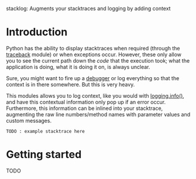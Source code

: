stacklog: Augments your stacktraces and logging by adding context

# Introduction

Python has the ability to display stacktraces when required (through the [traceback] module) or when exceptions occur. However, these only allow you to see the current path down the *code* that the execution took; what the application is doing, what it is doing it on, is always unclear.

Sure, you might want to fire up a [debugger][pdb] or log everything so that the context is in there somewhere. But this is very heavy.

This modules allows you to log context, like you would with [logging.info()][logging.info], and have this contextual information only pop up if an error occur. Furthermore, this information can be inlined into your stacktrace, augmenting the raw line numbers/method names with parameter values and custom messages.

```
TODO : example stacktrace here
```

[traceback]: http://docs.python.org/library/traceback.html
[pdb]: http://docs.python.org/library/pdb.html
[logging.info]: http://docs.python.org/library/logging.html#logging.info

# Getting started

TODO
